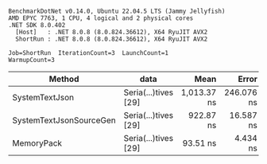 ```

BenchmarkDotNet v0.14.0, Ubuntu 22.04.5 LTS (Jammy Jellyfish)
AMD EPYC 7763, 1 CPU, 4 logical and 2 physical cores
.NET SDK 8.0.402
  [Host]   : .NET 8.0.8 (8.0.824.36612), X64 RyuJIT AVX2
  ShortRun : .NET 8.0.8 (8.0.824.36612), X64 RyuJIT AVX2

Job=ShortRun  IterationCount=3  LaunchCount=1  
WarmupCount=3  

```
| Method                  | data                 | Mean        | Error      | StdDev    | Min         | Max         | Gen0   | Allocated |
|------------------------ |--------------------- |------------:|-----------:|----------:|------------:|------------:|-------:|----------:|
| SystemTextJson          | Seria(...)tives [29] | 1,013.37 ns | 246.076 ns | 13.488 ns | 1,001.03 ns | 1,027.77 ns | 0.0038 |     464 B |
| SystemTextJsonSourceGen | Seria(...)tives [29] |   922.87 ns |  16.587 ns |  0.909 ns |   921.97 ns |   923.79 ns | 0.0067 |     568 B |
| MemoryPack              | Seria(...)tives [29] |    93.51 ns |   4.434 ns |  0.243 ns |    93.37 ns |    93.79 ns | 0.0014 |     120 B |

